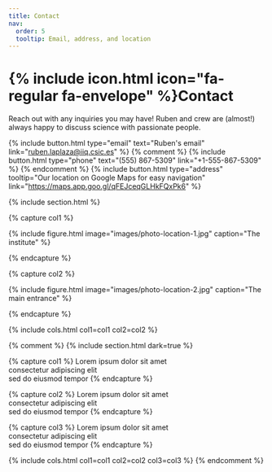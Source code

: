 ```yaml
---
title: Contact
nav:
  order: 5
  tooltip: Email, address, and location
---
```


# {% include icon.html icon="fa-regular fa-envelope" %}Contact

Reach out with any inquiries you may have! Ruben and crew are (almost!) always happy to discuss science with passionate people.

{%
  include button.html
  type="email"
  text="Ruben's email"
  link="ruben.laplaza@iiq.csic.es"
%}
{% comment %}
{%
  include button.html
  type="phone"
  text="(555) 867-5309"
  link="+1-555-867-5309"
%}
{% endcomment %}
{%
  include button.html
  type="address"
  tooltip="Our location on Google Maps for easy navigation"
  link="https://maps.app.goo.gl/qFEJceqGLHkFQxPk6"
%}

{% include section.html %}

{% capture col1 %}

{%
  include figure.html
  image="images/photo-location-1.jpg"
  caption="The institute"
%}

{% endcapture %}

{% capture col2 %}

{%
  include figure.html
  image="images/photo-location-2.jpg"
  caption="The main entrance"
%}

{% endcapture %}

{% include cols.html col1=col1 col2=col2 %}

{% comment %}
{% include section.html dark=true %}

{% capture col1 %}
Lorem ipsum dolor sit amet  
consectetur adipiscing elit  
sed do eiusmod tempor
{% endcapture %}

{% capture col2 %}
Lorem ipsum dolor sit amet  
consectetur adipiscing elit  
sed do eiusmod tempor
{% endcapture %}

{% capture col3 %}
Lorem ipsum dolor sit amet  
consectetur adipiscing elit  
sed do eiusmod tempor
{% endcapture %}

{% include cols.html col1=col1 col2=col2 col3=col3 %}
{% endcomment %}
